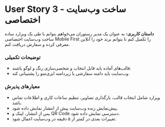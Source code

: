 # User Story 3 - ساخت وب‌سایت اختصاصی

**داستان کاربری:**
به عنوان یک مدیر رستوران می‌خواهم بتوانم با طی یک ویزارد ساده ساخت وب‌سایت اختصاصی Mobile First را تکمیل کنم تا بتوانم برند خود را آنلاین معرفی کرده و سفارش دریافت کنم.

### توضیحات تکمیلی
- قالب‌های آماده باید قابل انتخاب و شخصی‌سازی رنگ و لوگو باشند.
- وب‌سایت باید دامنه سفارشی یا زیردامنه ایزی‌منو را پشتیبانی کند.

### معیارهای پذیرش
- ویزارد شامل انتخاب قالب، بارگذاری تصاویر، تنظیم ساعات کاری و اطلاعات تماس باشد.
- پیش‌نمایش زنده وب‌سایت پیش از انتشار نمایش داده شود.
- پس از انتشار، لینک و QR Code دسترسی نمایش داده شود.
- تغییرات بعدی در کمتر از ۵ دقیقه در وب‌سایت اعمال شود.
